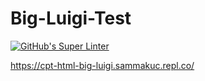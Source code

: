 # Big-Luigi-Test
[![GitHub's Super Linter](https://github.com/ICS20-Programming-SamMakuc/Big-Luigi-Test/workflows/GitHub's%20Super%20Linter/badge.svg)](https://github.com/ICS20-Programming-SamMakuc/Big-Luigi-Test/actions)

https://cpt-html-big-luigi.sammakuc.repl.co/
